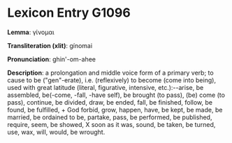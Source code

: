 # Lexicon Entry G1096

**Lemma**: γίνομαι

**Transliteration (xlit)**: gínomai

**Pronunciation**: ghin'-om-ahee

**Description**:
a prolongation and middle voice form of a primary verb; to cause to be ("gen"-erate), i.e. (reflexively) to become (come into being), used with great latitude (literal, figurative, intensive, etc.):--arise, be assembled, be(-come, -fall, -have self), be brought (to pass), (be) come (to pass), continue, be divided, draw, be ended, fall, be finished, follow, be found, be fulfilled, + God forbid, grow, happen, have, be kept, be made, be married, be ordained to be, partake, pass, be performed, be published, require, seem, be showed, X soon as it was, sound, be taken, be turned, use, wax, will, would, be wrought.
